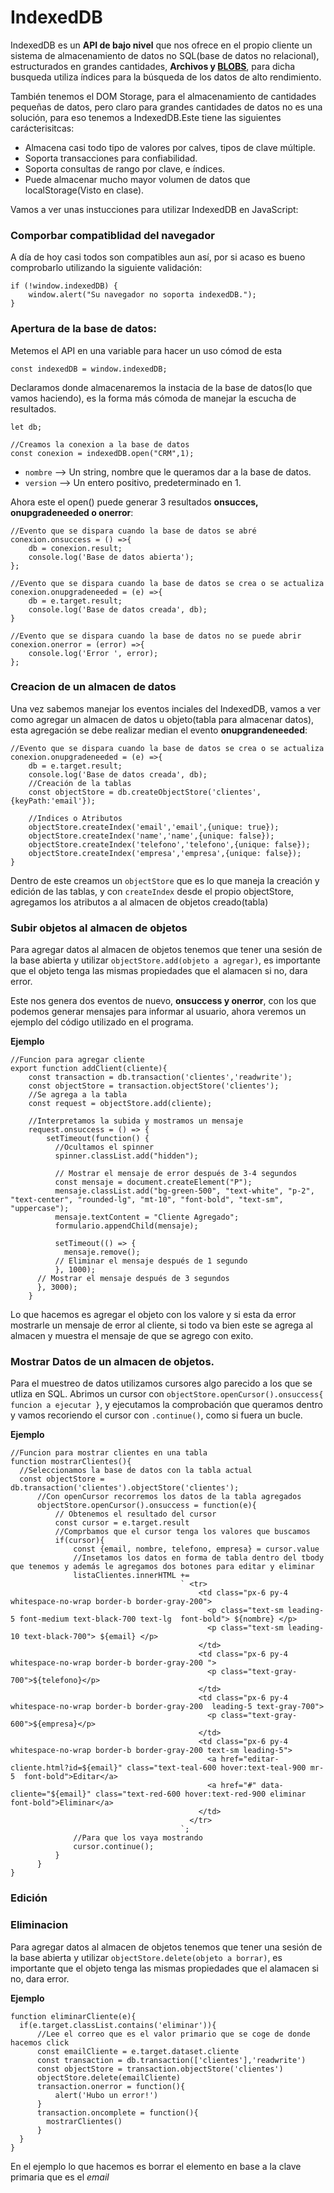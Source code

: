 # IndexedDB

IndexedDB es un **API de bajo nivel** que nos ofrece en el propio cliente un sistema de  almacenamiento de datos no SQL(base de datos no relacional), estructurados en grandes cantidades, **Archivos y [BLOBS](https://developer.mozilla.org/en-US/docs/Web/API/Blob)**, para dicha busqueda utiliza índices para la búsqueda de los datos de alto rendimiento. 

También tenemos el DOM Storage, para el almacenamiento de cantidades pequeñas de datos, pero claro para grandes cantidades de datos no es una solución, para eso tenemos a IndexedDB.Este tiene las siguientes carácterisitcas:
- Almacena casi todo tipo de valores por calves, tipos de clave múltiple.
- Soporta transacciones para confiabilidad.
- Soporta consultas de rango por clave, e índices.
- Puede almacenar mucho mayor volumen de datos que localStorage(Visto en clase).

Vamos a ver unas instucciones para utilizar IndexedDB en JavaScript:
### Comporbar compatiblidad del navegador
A día de hoy casi todos son compatibles aun así, por si acaso es bueno comprobarlo utilizando la siguiente validación:


```
if (!window.indexedDB) {
    window.alert("Su navegador no soporta indexedDB.");
}
```

### Apertura de la base de datos:
Metemos el API en una variable para hacer un uso cómod de esta
```
const indexedDB = window.indexedDB;
```

Declaramos donde almacenaremos la instacia de la base de datos(lo que vamos haciendo), es la forma más cómoda de manejar la escucha de resultados.
```
let db;

//Creamos la conexion a la base de datos
const conexion = indexedDB.open("CRM",1);
```

- `nombre` --> Un string, nombre que le queramos dar a la base de datos.
- `version` --> Un entero positivo, predeterminado en 1.

Ahora este el open() puede generar 3 resultados **onsucces, onupgradeneeded o onerror**:

```
//Evento que se dispara cuando la base de datos se abré
conexion.onsuccess = () =>{
    db = conexion.result;
    console.log('Base de datos abierta');
};

//Evento que se dispara cuando la base de datos se crea o se actualiza
conexion.onupgradeneeded = (e) =>{
    db = e.target.result;
    console.log('Base de datos creada', db);
}

//Evento que se dispara cuando la base de datos no se puede abrir
conexion.onerror = (error) =>{
    console.log('Error ', error);
};
```

### Creacion de un almacen de datos

Una vez sabemos manejar los eventos inciales del IndexedDB, vamos a ver como agregar un almacen de datos u objeto(tabla para almacenar datos), esta agregación se debe realizar median el evento **onupgrandeneeded**:

```
//Evento que se dispara cuando la base de datos se crea o se actualiza
conexion.onupgradeneeded = (e) =>{
    db = e.target.result;
    console.log('Base de datos creada', db);
    //Creación de la tablas
    const objectStore = db.createObjectStore('clientes', {keyPath:'email'});

    //Indices o Atributos
    objectStore.createIndex('email','email',{unique: true});
    objectStore.createIndex('name','name',{unique: false});
    objectStore.createIndex('telefono','telefono',{unique: false});
    objectStore.createIndex('empresa','empresa',{unique: false});
}
```

Dentro de este creamos un `objectStore` que es lo que maneja la creación y edición de las tablas, y con `createIndex` desde el propio objectStore, agregamos los atributos a al almacen de objetos creado(tabla)

### Subir objetos al almacen de objetos

Para agregar datos al almacen de objetos tenemos que tener una sesión de la base abierta y utilizar `objectStore.add(objeto a agregar)`, es importante que el objeto tenga las mismas propiedades que el alamacen si no, dara error.

Este nos genera dos eventos de nuevo, **onsuccess y onerror**, con los que podemos generar mensajes para informar al usuario, ahora veremos un ejemplo del código utilizado en el programa.

**Ejemplo**
```
//Funcion para agregar cliente
export function addClient(cliente){
    const transaction = db.transaction('clientes','readwrite');
    const objectStore = transaction.objectStore('clientes');
    //Se agrega a la tabla
    const request = objectStore.add(cliente);

    //Interpretamos la subida y mostramos un mensaje
    request.onsuccess = () => {
        setTimeout(function() {
          //Ocultamos el spinner
          spinner.classList.add("hidden");
  
          // Mostrar el mensaje de error después de 3-4 segundos
          const mensaje = document.createElement("P");
          mensaje.classList.add("bg-green-500", "text-white", "p-2", "text-center", "rounded-lg", "mt-10", "font-bold", "text-sm", "uppercase");
          mensaje.textContent = "Cliente Agregado";
          formulario.appendChild(mensaje);
          
          setTimeout(() => {
            mensaje.remove();
          // Eliminar el mensaje después de 1 segundo
          }, 1000); 
      // Mostrar el mensaje después de 3 segundos
      }, 3000);     
    }
```

Lo que hacemos es agregar el objeto con los valore y si esta da error mostrarle un mensaje de error al cliente, si todo va bien este se agrega al almacen y muestra el mensaje de que se agrego con exito.

### Mostrar Datos de un almacen de objetos.
Para el muestreo de datos utilizamos cursores algo parecido a los que se utliza en SQL.
Abrimos un cursor con `objectStore.openCursor().onsuccess{ funcion a ejecutar }`, y ejecutamos la comprobación que queramos dentro y vamos recoriendo el cursor con `.continue()`, como si fuera un bucle.

**Ejemplo**
```
//Funcion para mostrar clientes en una tabla
function mostrarClientes(){
  //Seleccionamos la base de datos con la tabla actual
  const objectStore = db.transaction('clientes').objectStore('clientes');
      //Con openCursor recorremos los datos de la tabla agregados
      objectStore.openCursor().onsuccess = function(e){
          // Obtenemos el resultado del cursor
          const cursor = e.target.result
          //Comprbamos que el cursor tenga los valores que buscamos
          if(cursor){
              const {email, nombre, telefono, empresa} = cursor.value
              //Insetamos los datos en forma de tabla dentro del tbody que tenemos y además le agregamos dos botones para editar y eliminar
              listaClientes.innerHTML +=
                                      ` <tr>
                                          <td class="px-6 py-4 whitespace-no-wrap border-b border-gray-200">
                                            <p class="text-sm leading-5 font-medium text-black-700 text-lg  font-bold"> ${nombre} </p>
                                            <p class="text-sm leading-10 text-black-700"> ${email} </p>
                                          </td>
                                          <td class="px-6 py-4 whitespace-no-wrap border-b border-gray-200 ">
                                            <p class="text-gray-700">${telefono}</p>
                                          </td>
                                          <td class="px-6 py-4 whitespace-no-wrap border-b border-gray-200  leading-5 text-gray-700">    
                                            <p class="text-gray-600">${empresa}</p>
                                          </td>
                                          <td class="px-6 py-4 whitespace-no-wrap border-b border-gray-200 text-sm leading-5">
                                            <a href="editar-cliente.html?id=${email}" class="text-teal-600 hover:text-teal-900 mr-5  font-bold">Editar</a>
                                            <a href="#" data-cliente="${email}" class="text-red-600 hover:text-red-900 eliminar font-bold">Eliminar</a>
                                          </td>
                                        </tr>
                                      `; 
              //Para que los vaya mostrando
              cursor.continue();
          }
      }
}
```

### Edición


### Eliminacion
Para agregar datos al almacen de objetos tenemos que tener una sesión de la base abierta y utilizar `objectStore.delete(objeto a borrar)`, es importante que el objeto tenga las mismas propiedades que el alamacen si no, dara error.

**Ejemplo**
```
function eliminarCliente(e){
  if(e.target.classList.contains('eliminar')){
      //Lee el correo que es el valor primario que se coge de donde hacemos click
      const emailCliente = e.target.dataset.cliente
      const transaction = db.transaction(['clientes'],'readwrite')
      const objectStore = transaction.objectStore('clientes')
      objectStore.delete(emailCliente)
      transaction.onerror = function(){
          alert('Hubo un error!')
      }
      transaction.oncomplete = function(){
        mostrarClientes()
      }
  }
}
```

En el ejemplo lo que hacemos es borrar el elemento en base a la clave primaria que es el *email*